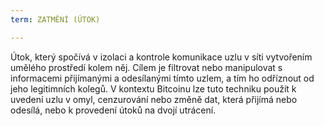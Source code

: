 ```yaml
---
term: ZATMĚNÍ (ÚTOK)

---
```

Útok, který spočívá v izolaci a kontrole komunikace uzlu v síti vytvořením umělého prostředí kolem něj. Cílem je filtrovat nebo manipulovat s informacemi přijímanými a odesílanými tímto uzlem, a tím ho odříznout od jeho legitimních kolegů. V kontextu Bitcoinu lze tuto techniku použít k uvedení uzlu v omyl, cenzurování nebo změně dat, která přijímá nebo odesílá, nebo k provedení útoků na dvojí utrácení.